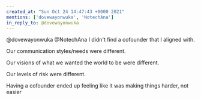 ```yaml
---
created_at: "Sun Oct 24 14:47:43 +0000 2021"
mentions: ['dovewayonwuka', 'NotechAna']
in_reply_to: @dovewayonwuka
---
```


@dovewayonwuka @NotechAna I didn't find a cofounder that I aligned with.

Our communication styles/needs were different. 

Our visions of what we wanted the world to be were different.

Our levels of risk were different.

Having a cofounder ended up feeling like it was making things harder, not easier